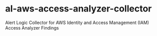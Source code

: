 # al-aws-access-analyzer-collector
Alert Logic Collector for AWS Identity and Access Management (IAM) Access Analyzer Findings
